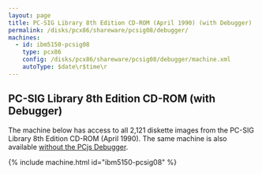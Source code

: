 ```yaml
---
layout: page
title: PC-SIG Library 8th Edition CD-ROM (April 1990) (with Debugger)
permalink: /disks/pcx86/shareware/pcsig08/debugger/
machines:
  - id: ibm5150-pcsig08
    type: pcx86
    config: /disks/pcx86/shareware/pcsig08/debugger/machine.xml
    autoType: $date\r$time\r
---
```


PC-SIG Library 8th Edition CD-ROM (with Debugger)
-------------------------------------------------

The machine below has access to all 2,121 diskette images from the PC-SIG Library 8th Edition CD-ROM (April 1990).
The same machine is also available [without the PCjs Debugger](../).

{% include machine.html id="ibm5150-pcsig08" %}
